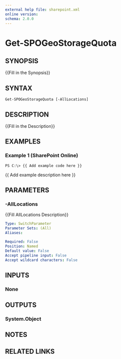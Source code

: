 ```yaml
---
external help file: sharepoint.xml
online version: 
schema: 2.0.0
---
```


# Get-SPOGeoStorageQuota

## SYNOPSIS
{{Fill in the Synopsis}}

## SYNTAX

```
Get-SPOGeoStorageQuota [-AllLocations]
```

## DESCRIPTION
{{Fill in the Description}}

## EXAMPLES

### Example 1 (SharePoint Online)
```
PS C:\> {{ Add example code here }}
```

{{ Add example description here }}

## PARAMETERS

### -AllLocations
{{Fill AllLocations Description}}

```yaml
Type: SwitchParameter
Parameter Sets: (All)
Aliases: 

Required: False
Position: Named
Default value: False
Accept pipeline input: False
Accept wildcard characters: False
```

## INPUTS

### None

## OUTPUTS

### System.Object

## NOTES

## RELATED LINKS

